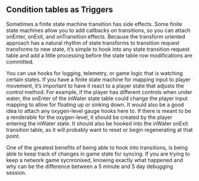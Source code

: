 Condition tables as Triggers
----------------------------

Sometimes a finite state machine transition has side effects. Some
finite state machines allow you to add callbacks on transitions, so you
can attach onEnter, onExit, and onTransition effects. Because the
transform oriented approach has a natural rhythm of state transforms to
transition request transforms to new state, it’s simple to hook into any
state transition request table and add a little processing before the
state table row modifications are committed.

You can use hooks for logging, telemetry, or game logic that is watching
certain states. If you have a finite state machine for mapping input to
player movement, it’s important to have it react to a player state that
adjusts the control method. For example, if the player has different
controls when under water, the onEnter of the inWater state table could
change the player input mapping to allow for floating up or sinking
down. It would also be a good idea to attach any oxygen-level gauge
hooks here to. If there is meant to be a renderable for the
oxygen-level, it should be created by the player entering the inWater
state. It should also be hooked into the inWater onExit transition
table, as it will probably want to reset or begin regenerating at that
point.

One of the greatest benefits of being able to hook into transitions, is
being able to keep track of changes in game state for syncing. If you
are trying to keep a network game sycnronised, knowing exactly what
happened and why can be the difference between a 5 minute and 5 day
debugging session.

